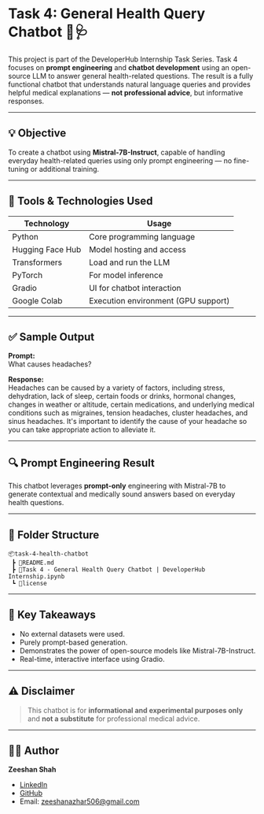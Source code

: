 # Task 4: General Health Query Chatbot 🤖🩺

This project is part of the DeveloperHub Internship Task Series. Task 4 focuses on **prompt engineering** and **chatbot development** using an open-source LLM to answer general health-related questions. The result is a fully functional chatbot that understands natural language queries and provides helpful medical explanations — **not professional advice**, but informative responses.

---

## 💡 Objective

To create a chatbot using **Mistral-7B-Instruct**, capable of handling everyday health-related queries using only prompt engineering — no fine-tuning or additional training.

---

## 📌 Tools & Technologies Used

| Technology          | Usage                                |
|---------------------|---------------------------------------|
| Python              | Core programming language             |
| Hugging Face Hub    | Model hosting and access              |
| Transformers        | Load and run the LLM                  |
| PyTorch             | For model inference                   |
| Gradio              | UI for chatbot interaction            |
| Google Colab        | Execution environment (GPU support)   |

---


## ✅ Sample Output

**Prompt:**  
What causes headaches?

**Response:**  
Headaches can be caused by a variety of factors, including stress, dehydration, lack of sleep, certain foods or drinks, hormonal changes, changes in weather or altitude, certain medications, and underlying medical conditions such as migraines, tension headaches, cluster headaches, and sinus headaches. It's important to identify the cause of your headache so you can take appropriate action to alleviate it.

---

## 🔍 Prompt Engineering Result

This chatbot leverages **prompt-only** engineering with Mistral-7B to generate contextual and medically sound answers based on everyday health questions.

---

## 📁 Folder Structure

```
📦task-4-health-chatbot
 ┣ 📜README.md
 ┣ 📜Task 4 - General Health Query Chatbot | DeveloperHub Internship.ipynb
 ┗ 📜license
```

---

## 📌 Key Takeaways

- No external datasets were used.
- Purely prompt-based generation.
- Demonstrates the power of open-source models like Mistral-7B-Instruct.
- Real-time, interactive interface using Gradio.

---

## ⚠️ Disclaimer

> This chatbot is for **informational and experimental purposes only** and **not a substitute** for professional medical advice.

---

## 👨‍💻 Author

**Zeeshan Shah**  

- [LinkedIn](https://www.linkedin.com/in/syed-zeeshan-azhar-254a24328/)
- [GitHub](https://github.com/Zeeshan506)
- Email: zeeshanazhar506@gmail.com
